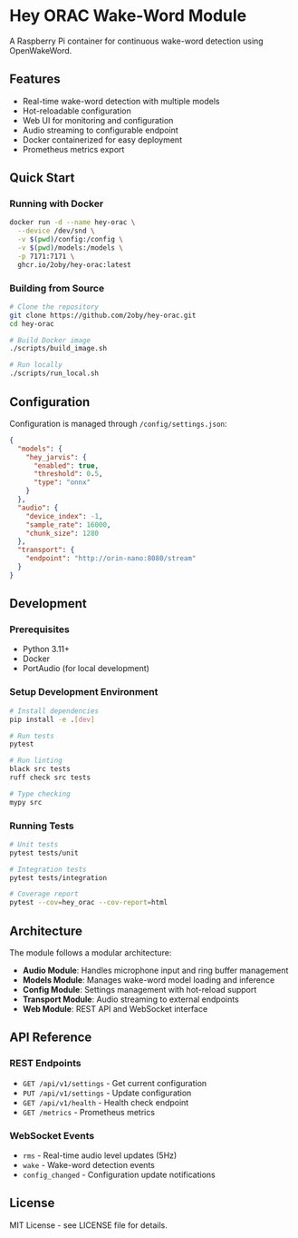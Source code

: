 # Hey ORAC Wake-Word Module

A Raspberry Pi container for continuous wake-word detection using OpenWakeWord.

## Features

- Real-time wake-word detection with multiple models
- Hot-reloadable configuration
- Web UI for monitoring and configuration
- Audio streaming to configurable endpoint
- Docker containerized for easy deployment
- Prometheus metrics export

## Quick Start

### Running with Docker

```bash
docker run -d --name hey-orac \
  --device /dev/snd \
  -v $(pwd)/config:/config \
  -v $(pwd)/models:/models \
  -p 7171:7171 \
  ghcr.io/2oby/hey-orac:latest
```

### Building from Source

```bash
# Clone the repository
git clone https://github.com/2oby/hey-orac.git
cd hey-orac

# Build Docker image
./scripts/build_image.sh

# Run locally
./scripts/run_local.sh
```

## Configuration

Configuration is managed through `/config/settings.json`:

```json
{
  "models": {
    "hey_jarvis": {
      "enabled": true,
      "threshold": 0.5,
      "type": "onnx"
    }
  },
  "audio": {
    "device_index": -1,
    "sample_rate": 16000,
    "chunk_size": 1280
  },
  "transport": {
    "endpoint": "http://orin-nano:8080/stream"
  }
}
```

## Development

### Prerequisites

- Python 3.11+
- Docker
- PortAudio (for local development)

### Setup Development Environment

```bash
# Install dependencies
pip install -e .[dev]

# Run tests
pytest

# Run linting
black src tests
ruff check src tests

# Type checking
mypy src
```

### Running Tests

```bash
# Unit tests
pytest tests/unit

# Integration tests
pytest tests/integration

# Coverage report
pytest --cov=hey_orac --cov-report=html
```

## Architecture

The module follows a modular architecture:

- **Audio Module**: Handles microphone input and ring buffer management
- **Models Module**: Manages wake-word model loading and inference
- **Config Module**: Settings management with hot-reload support
- **Transport Module**: Audio streaming to external endpoints
- **Web Module**: REST API and WebSocket interface

## API Reference

### REST Endpoints

- `GET /api/v1/settings` - Get current configuration
- `PUT /api/v1/settings` - Update configuration
- `GET /api/v1/health` - Health check endpoint
- `GET /metrics` - Prometheus metrics

### WebSocket Events

- `rms` - Real-time audio level updates (5Hz)
- `wake` - Wake-word detection events
- `config_changed` - Configuration update notifications

## License

MIT License - see LICENSE file for details.